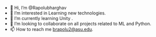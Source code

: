 - 👋 Hi, I’m @Rapolubharghav
- 👀 I’m interested in Learning new technologies.
- 🌱 I’m currently learning Unity .
- 💞️ I’m looking to collaborate on all projects related to ML and Python.
- 📫 How to reach me  brapolu2@asu.edu.

<!---
Rapolubharghav/Rapolubharghav is a ✨ special ✨ repository because its `README.md` (this file) appears on your GitHub profile.
You can click the Preview link to take a look at your changes.
--->
